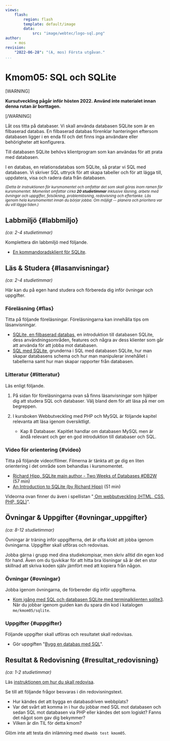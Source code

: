 ```yaml
---
views:
    flash:
        region: flash
        template: default/image
        data:
            src: "image/webtec/logo-sql.png"
author:
    - mos
revision:
    "2022-06-28": "(A, mos) Första utgåvan."
...
```

Kmom05: SQL och SQLite
==================================

[WARNING]

**Kursutveckling pågår inför hösten 2022. Använd inte materialet innan denna rutan är borttagen.**

[/WARNING]

<!--


[WARNING]

**Om du är en early adopter så går det nu bra att jobba igenom detta kursmomentet, det sista som uppdaterades var att uppgiften bytte namn och skalades ned i omfattning.**

[/WARNING]

-->

Låt oss titta på databaser. Vi skall använda databasen SQLite som är en filbaserad databas. En filbaserad databas förenklar hanteringen eftersom databasen ligger i en enda fil och det finns inga användare eller behörigheter att konfigurera.

Till databasen SQLite behövs klientprogram som kan användas för att prata med databasen. <!-- Vi prövar olika klienter, en variant för desktop och en terminalbaserad. -->

I en databas, en relationsdatabas som SQLite, så pratar vi SQL med databasen. Vi skriver SQL uttryck för att skapa tabeller och för att lägga till, uppdatera, visa och radera data från databasen.

<!--more-->

<!--
Så här kan det se ut när du är klar med kursmomentet.

[FIGURE src="image/webtec/pdo/search-result.png?w=w3" caption="Resultatet från sökningen presenteras."]

[FIGURE src="image/webtec/pdo/insert-filled.png?w=w3" caption="Formuläret är ifyllt med värden."]

[FIGURE src="image/webtec/pdo/search-delete.png?w=w3" caption="Klicka på ett id för att se mer, eller update/delete för att modifiera raden."]
-->




<small><i>(Detta är instruktionen för kursmomentet och omfattar det som skall göras inom ramen för kursmomentet. Momentet omfattar cirka **20 studietimmar** inklusive läsning, arbete med övningar och uppgifter, felsökning, problemlösning, redovisning och eftertanke. Läs igenom hela kursmomentet innan du börjar jobba. Om möjligt -- planera och prioritera var du vill lägga tiden.)</i></small>

<!--stop-->



Labbmiljö  {#labbmiljo}
---------------------------------

*(ca: 2-4 studietimmar)*

Komplettera din labbmiljö med följande.

* [En kommandoradsklient för SQLite](labbmiljo/sqlite3).



Läs & Studera  {#lasanvisningar}
---------------------------------

*(ca: 2-4 studietimmar)*

Här kan du på egen hand studera och förbereda dig inför övningar och uppgifter.



### Föreläsning {#flas}

Titta på följande föreläsningar. Föreläsningarna kan innehålla tips om läsanvisningar.

* [SQLite, en filbaserad databas](./../forelasning/sqlite-en-filbaserad-databas), en introduktion till databasen SQLite, dess användningsområden, features och några av dess klienter som går att använda för att jobba mot databasen.
* [SQL med SQLite](./../forelasning/sql-med-sqlite), grunderna i SQL med databasen SQLite, hur man skapar databasens schema och hur man manipulerar innehållet i tabellerna samt hur man skapar rapporter från databasen.



### Litteratur  {#litteratur}

Läs enligt följande.

1. På sidan för föreläsningarna ovan så finns läsanvisningar som hjälper dig att studera SQL och databaser. Välj bland dem för att läsa på mer om begreppen.

1. I kursboken Webbutveckling med PHP och MySQL är följande kapitel relevanta att läsa igenom översiktligt.
    * Kap 8 Databaser. Kapitlet handlar om databasen MySQL men är ändå relevant och ger en god introduktion till databaser och SQL.



### Video för orientering {#video}

Titta på följande videor/filmer. Filmerna är tänkta att ge dig en liten orientering i det område som behandlas i kursmomentet.

* [Richard Hipp, SQLite main author - Two Weeks of Databases #DB2W](https://www.youtube.com/watch?v=2eaQzahCeh4) (57 min)
* [An Introduction to SQLite (by Richard Hipp)](https://www.youtube.com/watch?v=giAMt8Tj-84) (51 min)

Videorna ovan finner du även i spellistan "[ Om webbutveckling (HTML, CSS, PHP, SQL)](https://www.youtube.com/playlist?list=PLKtP9l5q3ce-Qp6DTS_2s6q-Br66ufoWc)".



Övningar & Uppgifter  {#ovningar_uppgifter}
-------------------------------------------

*(ca: 8-12 studietimmar)*

Övningar är träning inför uppgifterna, det är ofta klokt att jobba igenom övningarna. Uppgifter skall utföras och redovisas.

Jobba gärna i grupp med dina studiekompisar, men skriv alltid din egen kod för hand. Även om du tjuvkikar för att hitta bra lösningar så är det en stor skillnad att skriva koden själv jämfört med att kopiera från någon.



### Övningar {#ovningar}

Jobba igenom övningarna, de förbereder dig inför uppgifterna.

* [Kom igång med SQL och databasen SQLite med terminalklienten sqlite3](kunskap/kom-igang-med-sql-och-databasen-sqlite-med-terminalklienten-sqlite3). När du jobbar igenom guiden kan du spara din kod i katalogen `me/kmom05/sqlite`.

<!--
* I lektionen "[Bygg en databas med SQL](./../forelasning/bygg-en-databas-med-sql)" får du hjälp att komma igång med uppgiften. Lektionen spelas in.

Sökformulär mot databasen?
-->



### Uppgifter {#uppgifter}

Följande uppgifter skall utföras och resultatet skall redovisas.

* Gör uppgiften "[Bygg en databas med SQL](uppgift/bygg-en-databas-med-sql)".

<!--
Byt uppgift, kalender ish? med GET

* Lägg tillbaka PHP-guiden och lägg till stycke om databas/PDO för att komplettera artikeln.

* Använd funktioner för att bygga på kmom04.

Inför labbarna (kmom04-06) om det känns som det behövs och om det känns att det finns utrymme (koppla till guiden?)

1. Gör uppgiften "[PHP lab 5: utforska inbyggda funktioner](uppgift/php-lab5-utforska-inbyggda-funktioner)". Spara filerna i katalogen `me/kmom05/lab5`.

Namndatabasen, en "sökmotor".
Månens faser?
Helgdagar?
Koppla till kalendern och lägg in namnsdag på varje dag.

Extrauppgift minnessaker från fil till databasen.

1. Gör laborationen "[SQL lab 1, introduktion till SQL](uppgift/sql-lab-1-introduktion-till-sql)" som låter dig träna på SQL kommandon.




1. Gör uppgiften "[Gör en multisida för att söka i en databas](uppgift/bygg-en-multisida-for-att-soka-i-en-databas)". Spara filerna under `me/kmom05/jetty`.

1. Gör uppgiften "[Lab 6: PHP PDO och databasen SQLite](uppgift/php-lab6-php-pdo-och-databasen-sqlite)". Spara filerna i katalogen `me/kmom06/lab6`.

1. Gör uppgiften "[Bygg ut din htmlphp me-sida till version 5](uppgift/htmlphp-projekt-5)". Spara filerna i katalogen `me/kmom05/me5`.

1. Gör uppgiften "[Bygg ut din me-sida till version 6](uppgift/bygg-ut-din-htmlphp-me-sida-till-version-6)". Spara filerna i katalogen `me/kmom06/me6`.

1. Lägg till en inloggning på din mesida och styr så att man måste vara inloggad för att kunna redigera (lägga till, uppdatera, radera) i databasen. Kursrepot innehåller ett exempel på login i `example/login` som du kan utgå ifrån. Använd doe:doe och admin:admin som användare och lösenord.

1. Flytta användare och lösenord från din `config.php` och lägg in dem i en ny tabell i databasen.

-->



Resultat & Redovisning  {#resultat_redovisning}
-----------------------------------------------

*(ca: 1-2 studietimmar)*

Läs [instruktionen om hur du skall redovisa](./../redovisa).

Se till att följande frågor besvaras i din redovisningstext.

* Hur kändes det att bygga en databasdriven webbplats?
* Var det svårt att komma in i hur du jobbar med SQL mot databasen och sedan SQL mot databasen via PHP eller kändes det som logiskt? Fanns det något som gav dig bekymmer?
* Vilken är din TIL för detta kmom?

Glöm inte att testa din inlämning med `dbwebb test kmom05`.



<!--
* Var det lätt att förstå SQL eller kändes det som en helt ny teknik?
* Var detta din första bekantskap med databaser och SQL, eller har du tidigare kunskaper som du kan relatera till?
* Hur gick det att utföra övningarna med enbart SQLite, var det något du fastnade på?
* Hur gick det med övningarna i PDO och SQLite, var det något som tog extra mycket tid?
* Var det något som var extra svårt eller utmanande i kursmomentet?
-->
